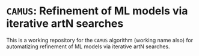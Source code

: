 # `CAMUS`: Refinement of ML models via iterative artN searches

This is a working repository for the `CAMUS` algorithm (working name also) for automatizing refinement of ML models via iterative artN searches.

